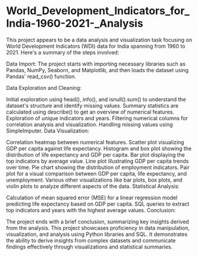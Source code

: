# World_Development_Indicators_for_India-1960-2021-_Analysis
This project appears to be a data analysis and visualization task focusing on World Development Indicators (WDI) data for India spanning from 1960 to 2021. Here's a summary of the steps involved:

Data Import: The project starts with importing necessary libraries such as Pandas, NumPy, Seaborn, and Matplotlib, and then loads the dataset using Pandas' read_csv() function.

Data Exploration and Cleaning:

Initial exploration using head(), info(), and isnull().sum() to understand the dataset's structure and identify missing values.
Summary statistics are calculated using describe() to get an overview of numerical features.
Exploration of unique indicators and years.
Filtering numerical columns for correlation analysis and visualization.
Handling missing values using SimpleImputer.
Data Visualization:

Correlation heatmap between numerical features.
Scatter plot visualizing GDP per capita against life expectancy.
Histogram and box plot showing the distribution of life expectancy and GDP per capita.
Bar plot displaying the top indicators by average value.
Line plot illustrating GDP per capita trends over time.
Pie chart showing the distribution of employment indicators.
Pair plot for a visual comparison between GDP per capita, life expectancy, and unemployment.
Various other visualizations like bar plots, box plots, and violin plots to analyze different aspects of the data.
Statistical Analysis:

Calculation of mean squared error (MSE) for a linear regression model predicting life expectancy based on GDP per capita.
SQL queries to extract top indicators and years with the highest average values.
Conclusion:

The project ends with a brief conclusion, summarizing key insights derived from the analysis.
This project showcases proficiency in data manipulation, visualization, and analysis using Python libraries and SQL. It demonstrates the ability to derive insights from complex datasets and communicate findings effectively through visualizations and statistical summaries.
